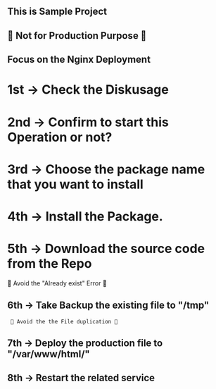 ## This is Sample Project ## 
## 🚨 Not for Production Purpose 🚨 ##
## Focus on the Nginx Deployment ##

# 1st -> Check the Diskusage
# 2nd -> Confirm to start this Operation or not?
# 3rd -> Choose the package name that you want to install
# 4th -> Install the Package.
# 5th -> Download the source code from the Repo  
   🚨 Avoid the "Already exist" Error 🚨

## 6th -> Take Backup the existing file to "/tmp" 
     🚨 Avoid the the File duplication 🚨
## 7th -> Deploy the production file to "/var/www/html/"
## 8th -> Restart the related service